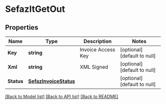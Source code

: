 # SefazItGetOut

## Properties
Name | Type | Description | Notes
------------ | ------------- | ------------- | -------------
**Key** | **string** | Invoice Access Key | [optional] [default to null]
**Xml** | **string** | XML Signed | [optional] [default to null]
**Status** | [**SefazInvoiceStatus**](SefazInvoiceStatus.md) |  | [optional] [default to null]

[[Back to Model list]](../README.md#documentation-for-models) [[Back to API list]](../README.md#documentation-for-api-endpoints) [[Back to README]](../README.md)


